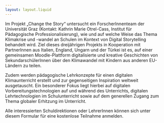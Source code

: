 ```yaml
---
layout: layout.liquid
---
```

Im Projekt „Change the Story“ untersucht ein ForscherInnenteam der Universität Graz (Kontakt: Kathrin Marie Otrel-Cass, Institut für Pädagogische Professionalisierung), wie und auf welche Weise das Thema Klimakrise und -wandel an Schulen im Kontext von Digital Storytelling behandelt wird. Ziel dieses dreijährigen Projekts in Kooperation mit PartnerInnen aus Italien, England, Ungarn und der Türkei ist es, auf einer gemeinsamen Moodle-Plattform digitalisierte und kreative Geschichten von SekundarschülerInnen über den Klimawandel mit Kindern aus anderen EU-Ländern zu teilen.

Zudem werden pädagogische Lehrkonzepte für einen digitalen Klimaunterricht erstellt und zur gegenseitigen Inspiration weltweit ausgetauscht. Ein besonderer Fokus liegt hierbei auf digitalen Vorbereitungstechnologien auf und während des Unterrichts, digitalen Lehrtechnologien im Schulunterricht sowie auf dem generellen Zugang zum Thema globaler Erhitzung im Unterricht.

Alle interessierten Schuldirektionen oder LehrerInnen können sich unter diesem Formular für eine kostenlose Teilnahme anmelden.